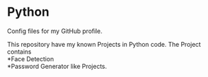 # Python
Config files for my GitHub profile.

This repository have my known Projects in Python code.
The Project contains                                                                                                                    
  *Face Detection                                                                                                                   
  *Password Generator
like Projects.
